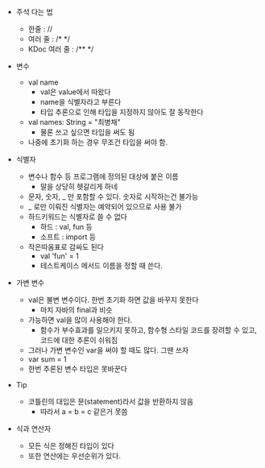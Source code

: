 - 주석 다는 법
	- 한줄 : //
	- 여러 줄 : /*  */
	- KDoc 여러 줄 : /** */

- 변수
	- val name
		- val은 value에서 따왔다
		- name을 식별자라고 부른다
		- 타입 추론으로 인해 타입을 지정하지 않아도 잘 동작한다 
	- val names: String = "최병채"
		- 물론 쓰고 싶으면 타입을 써도 됨
	- 나중에 초기화 하는 경우 무조건 타입을 써야 함.

- 식별자
	- 변수나 함수 등 프로그램에 정의된 대상에 붙은 이름
		- 말을 상당히 헷갈리게 하네
	- 문자, 숫자, _ 만 포함할 수 있다. 숫자로 시작하는건 불가능
	- _ 로만 이뤄진 식별자는 예약되어 있으므로 사용 불가
	- 하드키워드는 식별자로 쓸 수 없다
		- 하드 : val, fun 등
		- 소프트 : import 등
	- 작은따옴표로 감싸도 된다
		- val 'fun' = 1
		- 테스트케이스 메서드 이름을 정할 때 쓴다.

- 가변 변수
	- val은 불변 변수이다. 한번 초기화 하면 값을 바꾸지 못한다
		- 마치 자바의 final과 비슷
	- 가능하면 val을 많이 사용해야 한다.
		- 함수가 부수효과를 일으키지 못하고, 함수형 스타일 코드를 장려할 수 있고, 코드에 대한 추론이 쉬워짐
	- 그러나 가변 변수인 var을 써야 할 때도 많다. 그땐 쓰자
	- var sum = 1
	- 한번 추론된 변수 타입은 못바꾼다

- Tip
	- 코틀린의 대입은 문(statement)라서 값을 반환하지 않음
		- 따라서 a = b = c 같은거 못씀

- 식과 연산자
	- 모든 식은 정해진 타입이 있다
	- 또한 연산에는 우선순위가 있다.
